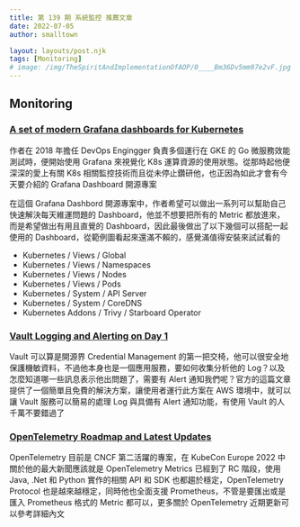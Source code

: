 ```yaml
---
title: 第 139 期 系統監控 推薦文章
date: 2022-07-05
author: smalltown

layout: layouts/post.njk
tags: [Monitoring]
# image: /img/TheSpiritAndImplementationOfAOP/0____Bm36Dv5mm97e2vF.jpg
---
```


## Monitoring

<!-- summary -->
### [A set of modern Grafana dashboards for Kubernetes](https://medium.com/@dotdc/a-set-of-modern-grafana-dashboards-for-kubernetes-4b989c72a4b2)

作者在 2018 年擔任 DevOps Engingger 負責多個運行在 GKE 的 Go 微服務效能測試時，便開始使用 Grafana 來視覺化 K8s 運算資源的使用狀態。從那時起他便深深的愛上有關 K8s 相關監控技術而且從未停止鑽研他，也正因為如此才會有今天要介紹的 Grafana Dashboard 開源專案
<!-- summary -->

在這個 Grafana Dashbord 開源專案中，作者希望可以做出一系列可以幫助自己快速解決每天維運問題的 Dashboard，他並不想要把所有的 Metric 都放進來，而是希望做出有用且直覺的 Dashboard，因此最後做出了以下幾個可以搭配一起使用的 Dashboard，從範例圖看起來還滿不賴的，感覺滿值得安裝來試試看的

- Kubernetes / Views / Global
- Kubernetes / Views / Namespaces
- Kubernetes / Views / Nodes
- Kubernetes / Views / Pods
- Kubernetes / System / API Server
- Kubernetes / System / CoreDNS
- Kubernetes Addons / Trivy / Starboard Operator

### [Vault Logging and Alerting on Day 1](https://www.hashicorp.com/blog/vault-logging-and-alerting-on-day-1)

Vault 可以算是開源界 Credential Management 的第一把交椅，他可以很安全地保護機敏資料，不過他本身也是一個應用服務，要如何收集分析他的 Log？以及怎麼知道哪一些訊息表示他出問題了，需要有 Alert 通知我們呢？官方的這篇文章提供了一個簡單且免費的解決方案，讓使用者運行此方案在 AWS 環境中，就可以讓 Vault 服務可以簡易的處理 Log 與具備有 Alert 通知功能，有使用 Vault 的人千萬不要錯過了

### [OpenTelemetry Roadmap and Latest Updates](https://horovits.medium.com/opentelemetry-roadmap-and-latest-updates-a389144f3812)

OpenTelemetry 目前是 CNCF 第二活躍的專案，在 KubeCon Europe 2022 中關於他的最大新聞應該就是 OpenTelemetry Metrics 已經到了 RC 階段，使用 Java, .Net 和 Python 實作的相關 API 和 SDK 也都趨於穩定，OpenTelemetry Protocol 也是越來越穩定，同時他也全面支援 Prometheus，不管是要匯出或是匯入 Prometheus 格式的 Metric 都可以，更多關於 OpenTelemetry 近期更新可以參考詳細內文